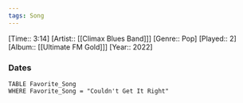 ```yaml
---
tags: Song  
---
```

[Time:: 3:14]
[Artist:: [[Climax Blues Band]]]
[Genre:: Pop]
[Played:: 2]
[Album:: [[Ultimate FM Gold]]]
[Year:: 2022]
### Dates
````dataview
TABLE Favorite_Song
WHERE Favorite_Song = "Couldn't Get It Right"
````